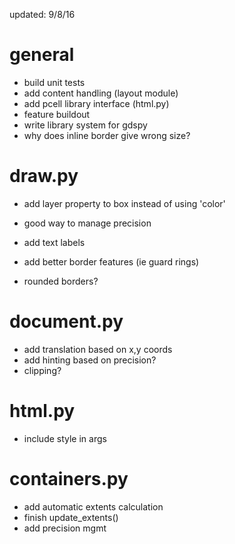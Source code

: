 updated: 9/8/16

general
=======
- build unit tests
- add content handling (layout module)
- add pcell library interface (html.py)
- feature buildout
- write library system for gdspy
- why does inline border give wrong size?


draw.py
=======
- add layer property to box instead of using 'color'
- good way to manage precision

- add text labels
- add better border features (ie guard rings)
- rounded borders?

document.py
===========
- add translation based on x,y coords
- add hinting based on precision?
- clipping?

html.py
=======
- include style in args

containers.py
=============
- add automatic extents calculation
- finish update_extents()
- add precision mgmt